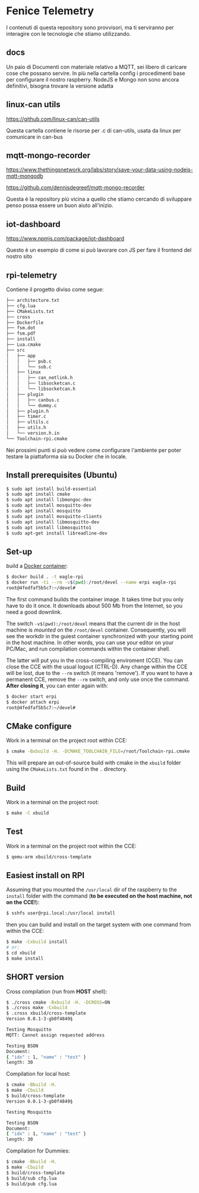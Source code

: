 # Fenice Telemetry

I contenuti di questa repository sono provvisori, ma ti serviranno per interagire
con le tecnologie che stiamo utilizzando.

## docs

Un paio di Documenti con materiale relativo a MQTT, sei libero di caricare cose che possano servire.
In più nella cartella config i procedimenti base per configurare il nostro raspberry. NodeJS e Mongo non sono ancora definitivi, bisogna trovare la versione adatta

## linux-can utils

https://github.com/linux-can/can-utils

Questa cartella contiene le risorse per .c di can-utils, usata da linux per comunicare in can-bus

## mqtt-mongo-recorder 

https://www.thethingsnetwork.org/labs/story/save-your-data-using-nodejs-mqtt-mongodb

https://github.com/dennisdegreef/mqtt-mongo-recorder

Questa è la repository più vicina a quello che stiamo cercando di sviluppare penso possa essere un buon aiuto all'inizio. 

## iot-dashboard

https://www.npmjs.com/package/iot-dashboard

Questo è un esempio di come si può lavorare con JS per fare il frontend del nostro sito

## rpi-telemetry

Contiene il progetto diviso come segue:

```bash
├── architecture.txt
├── cfg.lua
├── CMakeLists.txt
├── cross
├── Dockerfile
├── fsm.dot
├── fsm.pdf
├── install
├── Lua.cmake
├── src
│   ├── app
│   │   ├── pub.c
│   │   └── sub.c
│   ├── linux
│   │   ├── can_netlink.h
│   │   ├── libsocketcan.c
│   │   └── libsocketcan.h
│   ├── plugin
│   │   ├── canbus.c
│   │   └── dummy.c
│   ├── plugin.h
│   ├── timer.c
│   ├── ultils.c
│   ├── utils.h
│   └── version.h.in
└── Toolchain-rpi.cmake
```

Nei prossimi punti si può vedere come configurare l'ambiente per poter testare la piattaforma
sia su Docker che in locale. 

## Install prerequisites (Ubuntu)

```bash
$ sudo apt install build-essential
$ sudo apt install cmake
$ sudo apt install libmongoc-dev 
$ sudo apt install mosquitto-dev
$ sudo apt install mosquitto
$ sudo apt install mosquitto-clients 
$ sudo apt install libmosquitto-dev
$ sudo apt install libmosquitto1
$ sudo apt-get install libreadline-dev
```

## Set-up
build a [Docker container](https://docker.com):

```bash
$ docker build . -t eagle-rpi
$ docker run -ti --rm -v$(pwd):/root/devel --name erpi eagle-rpi
root@4fedfaf5b5c7:~/devel#
```

The first command builds the container image. It takes time but you only have to do it once. It downloads about 500 Mb from the Internet, so you need a good downlink.

The switch `-v$(pwd):/root/devel` means that the current dir in the host machine is *mounted* on the `/root/devel` container. Consequently, you will see the workdir in the guiest container synchronized with your starting point in the host machine. In other words, you can use your editor on your PC/Mac, and run compilation commands within the container shell.

The latter will put you in the cross-compiling enviroment (CCE). You can close the CCE with the usual logout (CTRL-D). Any change within the CCE will be lost, due to the `--rm` switch (it means 'remove'). If you want to have a permanent CCE, remove the `--rm` switch, and only use once the command. **After closing it**, you can enter again with:

```bash
$ docker start erpi
$ docker attach erpi
root@4fedfaf5b5c7:~/devel#
```

## CMake configure
Work in a terminal on the project root within CCE:

```bash
$ cmake -Bxbuild -H. -DCMAKE_TOOLCHAIN_FILE=/root/Toolchain-rpi.cmake
```

This will prepare an out-of-source build with cmake in the `xbuild` folder using the `CMakeLists.txt` found in the `.` directory.

## Build
Work in a terminal on the project root:

```bash
$ make -C xbuild
```

## Test
Work in a terminal on the project root within the CCE:

```bash
$ qemu-arm xbuild/cross-template
```

## Easiest install on RPI
Assuming that you mounted the `/usr/local` dir of the raspberry to the `install` folder with the command (**to be executed on the host machine, not on the CCE!**):

```bash
$ sshfs user@rpi.local:/usr/local install
```

then you can build and install on the target system with one command from within the CCE:

```bash
$ make -Cxbuild install
# or:
$ cd xbuild
$ make install
```

## SHORT version
Cross compilation (run from **HOST** shell):

```bash
$ ./cross cmake -Bxbuild -H. -DCROSS=ON
$ ./cross make -Cxbuild
$ .cross xbuild/cross-template
Version 0.0.1-3-gb0f4849§

Testing Mosquitto
MQTT: Cannot assign requested address

Testing BSON
Document:
{ "idx" : 1, "name" : "test" }
length: 30
```

Compilation for local host:

```bash
$ cmake -Bbuild -H.
$ make -Cbuild
$ build/cross-template
Version 0.0.1-3-gb0f4849§

Testing Mosquitto

Testing BSON
Document:
{ "idx" : 1, "name" : "test" }
length: 30
```

Compilation for Dummies:

```bash
$ cmake -Bbuild -H.
$ make -Cbuild
$ build/cross-template
$ build/sub cfg.lua
$ build/pub cfg.lua
```


